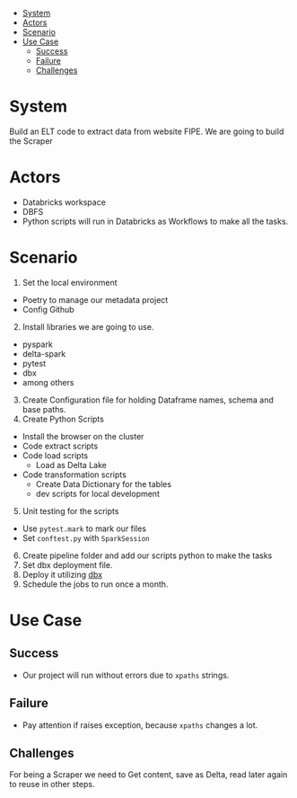 - [System](#system)
- [Actors](#actors)
- [Scenario](#scenario)
- [Use Case](#use-case)
  - [Success](#success)
  - [Failure](#failure)
  - [Challenges](#challenges)


# System
Build an ELT code to extract data from website FIPE. We are going to build the Scraper
# Actors
- Databricks workspace
- DBFS
- Python scripts will run in Databricks as Workflows to make all the tasks.
# Scenario
1. Set the local environment
 - Poetry to manage our metadata project
 - Config Github
2. Install libraries we are going to use.
 - pyspark
 - delta-spark
 - pytest
 - dbx
 - among others
3. Create Configuration file for holding Dataframe names, schema and base paths.
4. Create Python Scripts
 - Install the browser on the cluster
 - Code extract scripts
 - Code load scripts
    - Load as Delta Lake
 - Code transformation scripts
    - Create Data Dictionary for the tables
    - dev scripts for local development
5. Unit testing for the scripts
- Use `pytest.mark` to mark our files
 - Set `conftest.py` with `SparkSession`
6. Create pipeline folder and add our scripts python to make the tasks
7. Set dbx deployment file.
8. Deploy it utilizing [dbx](https://dbx.readthedocs.io/en/latest/)
9. Schedule the jobs to run once a month.


# Use Case
## Success
- Our project will run without errors due to `xpaths` strings.
## Failure
- Pay attention if raises exception, because `xpaths` changes a lot.
## Challenges
For being a Scraper we need to Get content, save as Delta, read later again to reuse in other steps.
